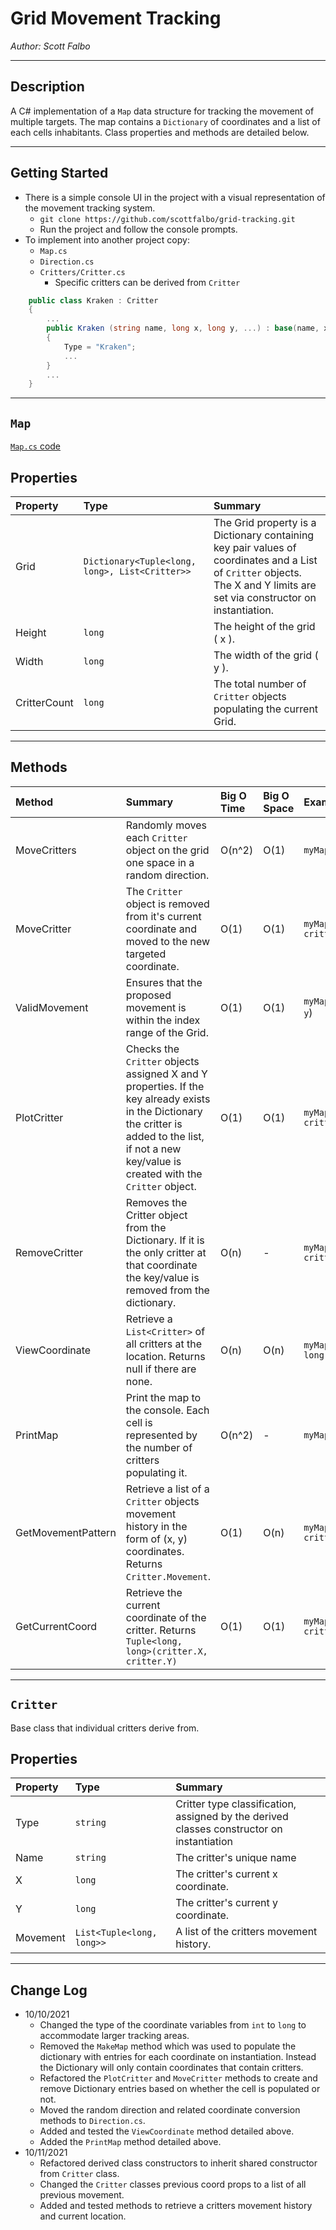 # Grid Movement Tracking

*Author: Scott Falbo*

---

## Description

A C# implementation of a `Map` data structure for tracking the movement of multiple targets.  The map contains a `Dictionary` of coordinates and a list of each cells inhabitants.  Class properties and methods are detailed below.

---

## Getting Started

+ There is a simple console UI in the project with a visual representation of the movement tracking system.
  + `git clone https://github.com/scottfalbo/grid-tracking.git`
  + Run the project and follow the console prompts.
+ To implement into another project copy:
  + `Map.cs`
  + `Direction.cs`
  + `Critters/Critter.cs`
    + Specific critters can be derived from `Critter`

```cs
    public class Kraken : Critter
    {
        ...
        public Kraken (string name, long x, long y, ...) : base(name, x, y)
        {
            Type = "Kraken";
            ...
        }
        ...
    }
```

---

## `Map`

[`Map.cs` code](https://github.com/scottfalbo/grid-tracking/blob/main/GridTracking/Map.cs)

## Properties

| Property | Type | Summary |
| :------- | :-------- | :-------- |
| Grid | `Dictionary<Tuple<long, long>, List<Critter>>` | The Grid property is a Dictionary containing key pair values of coordinates and a List of `Critter` objects.  The X and Y limits are set via constructor on instantiation. |
| Height | `long` | The height of the grid ( x ). |
| Width | `long` | The width of the grid ( y ). |
| CritterCount | `long` | The total number of `Critter` objects populating the current Grid. |

---

## Methods

| Method | Summary | Big O Time | Big O Space | Example |
| :- | :- | :- | :- | :- |
| MoveCritters | Randomly moves each `Critter` object on the grid one space in a random direction. | O(n^2) | O(1) | `myMap.MoveCritters()` |
| MoveCritter | The `Critter` object is removed from it's current coordinate and moved to the new targeted coordinate. | O(1) | O(1) | `myMap.MoveCritter(Critter critter, int[] move)` |
| ValidMovement | Ensures that the proposed movement is within the index range of the Grid. | O(1) | O(1) | `myMap.ValidMovement(long x, long y`) |
| PlotCritter | Checks the `Critter` objects assigned X and Y properties.  If the key already exists in the Dictionary the critter is added to the list, if not a new key/value is created with the `Critter` object. | O(1) | O(1) | `myMap.PlotCritter(Critter critter)` |
| RemoveCritter | Removes the Critter object from the Dictionary.  If it is the only critter at that coordinate the key/value is removed from the dictionary. | O(n) | - | `myMap.RemoveCritter(Critter critter)` |
| ViewCoordinate | Retrieve a `List<Critter>` of all critters at the location.  Returns null if there are none. | O(n) | O(n) | `myMap.ViewCoordinate(long x, long y)` |
| PrintMap | Print the map to the console. Each cell is represented by the number of critters populating it. | O(n^2) | - | `myMap.PrintMap()` |
| GetMovementPattern | Retrieve a list of a `Critter` objects movement history in the form of (x, y) coordinates.  Returns `Critter.Movement`. | O(1) | O(n) | `myMap.GetMovementPattern(Critter critter)` |
| GetCurrentCoord | Retrieve the current coordinate of the critter.  Returns `Tuple<long, long>(critter.X, critter.Y)` | O(1) | O(1) | `myMap.GetCurrentCoord(Critter critter)` |

---

## `Critter`

Base class that individual critters derive from.

## Properties

| Property | Type | Summary |
| :------- | :-------- | :-------- |
| Type | `string` | Critter type classification, assigned by the derived classes constructor on instantiation |
| Name | `string` | The critter's unique name |
| X | `long` | The critter's current x coordinate. |
| Y | `long` | The critter's current y coordinate. |
| Movement | `List<Tuple<long, long>>` | A list of the critters movement history. |

---

## Change Log

+ 10/10/2021
  + Changed the type of the coordinate variables from `int` to `long` to accommodate larger tracking areas.
  + Removed the `MakeMap` method which was used to populate the dictionary with entries for each coordinate on instantiation.  Instead the Dictionary will only contain coordinates that contain critters.
  + Refactored the `PlotCritter` and `MoveCritter` methods to create and remove Dictionary entries based on whether the cell is populated or not.
  + Moved the random direction and related coordinate conversion methods to `Direction.cs`.
  + Added and tested the `ViewCoordinate` method detailed above.
  + Added the `PrintMap` method detailed above.
+ 10/11/2021
  + Refactored derived class constructors to inherit shared constructor from `Critter` class.
  + Changed the `Critter` classes previous coord props to a list of all previous movement.
  + Added and tested methods to retrieve a critters movement history and current location.
